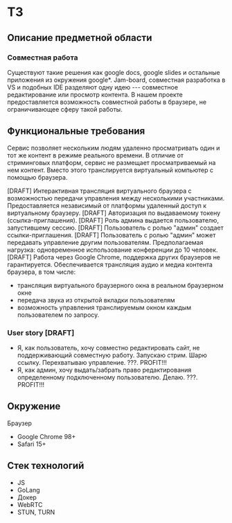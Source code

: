 # ТЗ

## Описание предметной области

### Совместная работа
Существуют такие решения как google docs, google slides и остальные приложения из окружения google*. Jam-board, совместная разработка в VS и подобных IDE разделяют одну идею --- совместное редактирование или просмотр контента.
В нашем проекте предоставляется возможность совместной работы в браузере, не ограничивающее сферу такой работы.

## Функциональные требования

Сервис позволяет нескольким людям удаленно просматривать один и тот же контент в режиме реального времени.
В отличие от стриминговых платформ, сервис не размещает просматриваемый на нем контент. Вместо этого транслируется виртуальный компьютер с помощью браузера.

[DRAFT] Интерактивная трансляция виртуального браузера с возможностью передачи управления между несколькими участниками. Предоставляется независимый от платформы удаленный доступ к виртуальному браузеру. [DRAFT] Авторизация по выдаваемому токену (ссылка-приглашения). [DRAFT] Роль админа выдается пользователю, запустившему сессию. [DRAFT] Пользователь с ролью "админ" создает ссылки-приглашения. [DRAFT] Пользователь с ролью "админ" может передавать управление другим пользователям. Предполагаемая нагрузка: одновременное использование конференции до 10 человек. [DRAFT] Работа через Google Chrome, поддержка других браузеров не гарантируется. Обеспечивается трансляция аудио и медиа контента браузера, в том числе:
* трансляция виртуального браузерного окна в реальном браузерном окне
* передача звука из открытой вкладки пользователям
* возможность управления транслируемым окном каждым пользователем по запросу.

### User story [DRAFT]
* Я, как пользователь, хочу совместно редактировать сайт, не поддерживающий совместную работу. Запускаю стрим. Шарю ссылку. Перехватываю управление. ???. PROFIT!!!
* Я, как админ, хочу выдать/забрать право редактирования определенному подключенному пользователю. Делаю. ???. PROFIT!!!

## Окружение
Браузер
* Google Chrome 98+
* Safari 15+

## Стек технологий
* JS
* GoLang
* Докер
* WebRTC
* STUN, TURN
